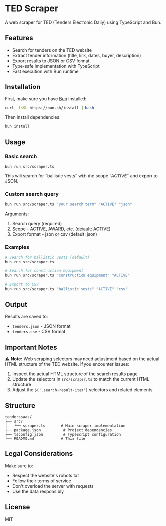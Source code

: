 # TED Scraper

A web scraper for TED (Tenders Electronic Daily) using TypeScript and Bun.

## Features

- Search for tenders on the TED website
- Extract tender information (title, link, dates, buyer, description)
- Export results to JSON or CSV format
- Type-safe implementation with TypeScript
- Fast execution with Bun runtime

## Installation

First, make sure you have [Bun](https://bun.sh/) installed:

```bash
curl -fsSL https://bun.sh/install | bash
```

Then install dependencies:

```bash
bun install
```

## Usage

### Basic search

```bash
bun run src/scraper.ts
```

This will search for "ballistic vests" with the scope "ACTIVE" and export to JSON.

### Custom search query

```bash
bun run src/scraper.ts "your search term" "ACTIVE" "json"
```

Arguments:
1. Search query (required)
2. Scope - ACTIVE, AWARD, etc. (default: ACTIVE)
3. Export format - json or csv (default: json)

### Examples

```bash
# Search for ballistic vests (default)
bun run src/scraper.ts

# Search for construction equipment
bun run src/scraper.ts "construction equipment" "ACTIVE"

# Export to CSV
bun run src/scraper.ts "ballistic vests" "ACTIVE" "csv"
```

## Output

Results are saved to:
- `tenders.json` - JSON format
- `tenders.csv` - CSV format

## Important Notes

⚠️ **Note:** Web scraping selectors may need adjustment based on the actual HTML structure of the TED website. If you encounter issues:

1. Inspect the actual HTML structure of the search results page
2. Update the selectors in `src/scraper.ts` to match the current HTML structure
3. Adjust the `$('.search-result-item')` selectors and related elements

## Structure

```
tenderssaas/
├── src/
│   └── scraper.ts       # Main scraper implementation
├── package.json          # Project dependencies
├── tsconfig.json         # TypeScript configuration
└── README.md            # This file
```

## Legal Considerations

Make sure to:
- Respect the website's robots.txt
- Follow their terms of service
- Don't overload the server with requests
- Use the data responsibly

## License

MIT



